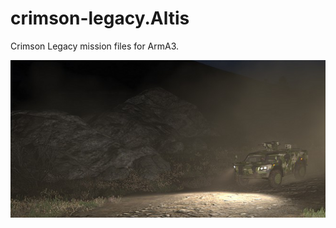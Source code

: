 crimson-legacy.Altis
====================

Crimson Legacy mission files for ArmA3.

![alt text](https://github.com/Haymaker-1/crimson-legacy.Altis/blob/master/images/mission-wait-10.png "mission screenshot")

